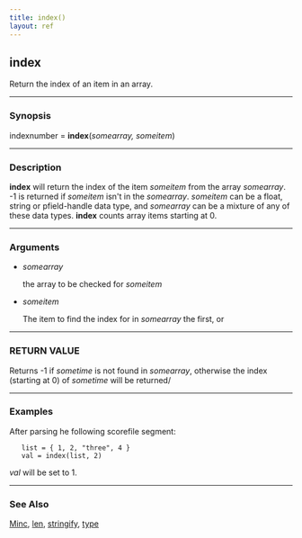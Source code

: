 ```yaml
---
title: index()
layout: ref
---
```


## index

Return the index of an item in an array.

-----

### Synopsis

indexnumber = **index**(*somearray, someitem*)

-----

### Description

**index** will return the index of the item *someitem* from the array
*somearray*. -1 is returned if *someitem* isn't in the *somearray*.
*someitem* can be a float, string or pfield-handle data type, and
*somearray* can be a mixture of any of these data types. **index**
counts array items starting at 0.

-----

### Arguments

  - *somearray*  
      
    the array to be checked for *someitem*

  - *someitem*  
      
    The item to find the index for in *somearray* the first, or

-----

### RETURN VALUE

Returns -1 if *sometime* is not found in *somearray*, otherwise the
index (starting at 0) of *sometime* will be returned/

-----

### Examples

After parsing he following scorefile segment:

``` 
   list = { 1, 2, "three", 4 }
   val = index(list, 2)
```

*val* will be set to 1.

-----

### See Also

[Minc](Minc.html), [len](len.html), [stringify](stringify.html),
[type](type.html)
